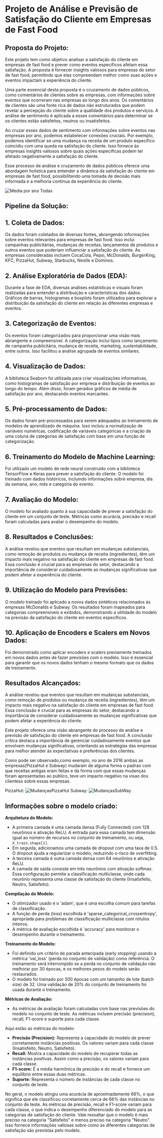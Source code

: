 # Projeto de Análise e Previsão de Satisfação do Cliente em Empresas de Fast Food

## **Proposta do Projeto:**

Este projeto tem como objetivo analisar a satisfação do cliente em empresas de fast food e prever como eventos específicos afetam essa satisfação. A proposta é fornecer insights valiosos para empresas do setor de fast food, permitindo que elas compreendam melhor como suas ações e eventos impactam a experiência do cliente.

Uma parte essencial desta proposta é o cruzamento de dados públicos, como comentários de clientes sobre as empresas, com informações sobre eventos que ocorreram nas empresas ao longo dos anos. Os comentários de clientes são uma fonte rica de dados não estruturados que podem revelar a percepção do cliente sobre a qualidade dos produtos e serviços. A análise de sentimento é aplicada a esses comentários para determinar se os clientes estão satisfeitos, neutros ou insatisfeitos.

Ao cruzar esses dados de sentimento com informações sobre eventos nas empresas por ano, podemos estabelecer conexões cruciais. Por exemplo, podemos identificar se uma mudança na receita de um produto específico coincidiu com uma queda na satisfação do cliente. Isso fornece às empresas insights valiosos sobre quais ações específicas podem ter afetado negativamente a satisfação do cliente.

Esse processo de análise e cruzamento de dados públicos oferece uma abordagem holística para entender a dinâmica da satisfação do cliente em empresas de fast food, possibilitando uma tomada de decisão mais informada e a melhoria contínua da experiência do cliente.

![Media por ano Todas](https://github.com/T2-Ciencia-de-dados/Analise-de-sentimento/assets/79452652/bc4b5b78-31ec-4967-b459-050844da4e44)

## **Pipeline da Solução:**

## 1. Coleta de Dados:

Os dados foram coletados de diversas fontes, abrangendo informações sobre eventos relevantes para empresas de fast food. Isso inclui campanhas publicitárias, mudanças de receitas, lançamentos de produtos e outros eventos que poderiam influenciar a satisfação do cliente. As empresas consideradas incluem CocaCola, Pepsi, McDonalds, BurgerKing, KFC, PizzaHut, Subway, Starbucks, Nestle e Dominos.

## 2. Análise Exploratória de Dados (EDA):

Durante a fase de EDA, diversas análises estatísticas e visuais foram realizadas para entender a distribuição e características dos dados. Gráficos de barras, histogramas e boxplots foram utilizados para explorar a distribuição da satisfação do cliente em relação às diferentes empresas e eventos.

## 3. Categorização de Eventos:

Os eventos foram categorizados para proporcionar uma visão mais abrangente e compreensível. A categorização inclui tipos como lançamento de campanha publicitária, mudança de receita, marketing, sustentabilidade, entre outros. Isso facilitou a análise agrupada de eventos similares.

## 4. Visualização de Dados:

A biblioteca Seaborn foi utilizada para criar visualizações informativas, como histogramas de satisfação por empresa e distribuição de eventos ao longo do tempo. Além disso, foram gerados gráficos de média de satisfação por ano, destacando eventos marcantes.

## 5. Pré-processamento de Dados:

Os dados foram pré-processados para serem adequados ao treinamento de modelos de aprendizado de máquina. Isso incluiu a normalização de variáveis numéricas, codificação de variáveis categóricas e a criação de uma coluna de categorias de satisfação com base em uma função de categorização.

## 6. Treinamento do Modelo de Machine Learning:

Foi utilizado um modelo de rede neural construído com a biblioteca TensorFlow e Keras para prever a satisfação do cliente. O modelo foi treinado com dados históricos, incluindo informações sobre empresa, dia da semana, ano, mês e categoria do evento.

## 7. Avaliação do Modelo:

O modelo foi avaliado quanto à sua capacidade de prever a satisfação do cliente em um conjunto de teste. Métricas como acurácia, precisão e recall foram calculadas para avaliar o desempenho do modelo.

## 8. Resultados e Conclusões:

A análise revelou que eventos que resultam em mudanças substanciais, como remoção de produtos ou mudança de receita (ingredientes), têm um impacto mais negativo na satisfação do cliente em empresas de fast food. Essa conclusão é crucial para as empresas do setor, destacando a importância de considerar cuidadosamente as mudanças significativas que podem afetar a experiência do cliente.

## 9. Utilização do Modelo para Previsões:

O modelo treinado foi aplicado a novos dados sintéticos relacionados às empresas McDonalds e Subway. Os resultados foram mapeados para categorias compreensíveis e exibidos, demonstrando a utilidade do modelo na previsão da satisfação do cliente em eventos específicos.

## 10. Aplicação de Encoders e Scalers em Novos Dados:

Foi demonstrado como aplicar encoders e scalers previamente treinados em novos dados antes de fazer previsões com o modelo. Isso é essencial para garantir que os novos dados tenham o mesmo formato que os dados de treinamento.

## **Resultados Alcançados:**

A análise revelou que eventos que resultam em mudanças substanciais, como remoção de produtos ou mudança de receita (ingredientes), têm um impacto mais negativo na satisfação do cliente em empresas de fast food. Essa conclusão é crucial para as empresas do setor, destacando a importância de considerar cuidadosamente as mudanças significativas que podem afetar a experiência do cliente.

Este projeto oferece uma visão abrangente do processo de análise e previsão de satisfação do cliente em empresas de fast food. A conclusão crítica destaca a importância de gerenciar cuidadosamente eventos que envolvem mudanças significativas, orientando as estratégias das empresas para melhor atender às expectativas e preferências dos clientes.

Como pode ser observado,como exemplo, no ano de 2016 ambas as empresas(PizzaHut e Subway) mudaram de alguma forma o padrao com que receitas antigas eram feitas e da forma com que essas mudanças foram apresentadas ao publico, teve um impacto negativo na visao dos clientess sobre essas empresas.

PizzaHut:
![MudançasPizzaHut](https://github.com/T2-Ciencia-de-dados/Analise-de-sentimento/assets/79452652/204c4bd3-d717-4d4e-9e29-8bc1f2d81b37)
Subway:
![MudançasSubWay](https://github.com/T2-Ciencia-de-dados/Analise-de-sentimento/assets/79452652/f4872855-ec7c-4e50-b473-f0bd592de4e0)

## **Informações sobre o modelo criado:**

**Arquitetura do Modelo:**
- A primeira camada é uma camada densa (Fully Connected) com 128 neurônios e ativação ReLU. A entrada para essa camada tem dimensão igual ao número de recursos no conjunto de treinamento, ou seja, `X_train.shape[1]`.
- Em seguida, adicionamos uma camada de dropout com uma taxa de 0.5. O dropout ajuda a regularizar o modelo, reduzindo o risco de overfitting.
- A terceira camada é outra camada densa com 64 neurônios e ativação ReLU.
- A camada de saída consiste em três neurônios com ativação softmax. Essa configuração permite a classificação multiclasse, onde cada neurônio representa uma classe de satisfação do cliente (Insatisfeito, Neutro, Satisfeito).

**Compilação do Modelo:**
- O otimizador usado é o 'adam', que é uma escolha comum para tarefas de classificação.
- A função de perda (loss) escolhida é 'sparse_categorical_crossentropy', apropriada para problemas de classificação multiclasse com rótulos inteiros.
- A métrica de avaliação escolhida é 'accuracy' para monitorar o desempenho durante o treinamento.

**Treinamento do Modelo:**
- Foi definido um critério de parada antecipada (early stopping) usando a métrica 'val_loss' (perda no conjunto de validação) como referência. O treinamento será interrompido se a perda no conjunto de validação não melhorar por 30 épocas, e os melhores pesos do modelo serão restaurados.
- O modelo foi treinado por 500 épocas com um tamanho de lote (batch size) de 32. Uma validação de 20% do conjunto de treinamento foi usada durante o treinamento.

**Métricas de Avaliação:**
- As métricas de avaliação foram calculadas com base nas previsões do modelo no conjunto de teste. As métricas incluem precisão (precision), recall, F1-score e suporte para cada classe.

Aqui estão as métricas do modelo:

- **Precisão (Precision):** Representa a capacidade do modelo de prever corretamente instâncias positivas. Os valores variam para cada classe (Insatisfeito, Neutro, Satisfeito).
- **Recall:** Mostra a capacidade do modelo de recuperar todas as instâncias positivas. Assim como a precisão, os valores variam para cada classe.
- **F1-score:** É a média harmônica da precisão e do recall e fornece um equilíbrio entre essas duas métricas.
- **Suporte:** Representa o número de instâncias de cada classe no conjunto de teste.

No geral, o modelo atingiu uma acurácia de aproximadamente 66%, o que significa que ele classificou corretamente cerca de 66% das instâncias no conjunto de teste. As métricas de precisão, recall e F1-score variam para cada classe, o que indica o desempenho diferenciado do modelo para as categorias de satisfação do cliente. Vale ressaltar que o modelo é mais preciso na categoria "Satisfeito" e menos preciso na categoria "Neutro". Isso fornece informações valiosas sobre como as diferentes categorias de satisfação são previstas pelo modelo.



